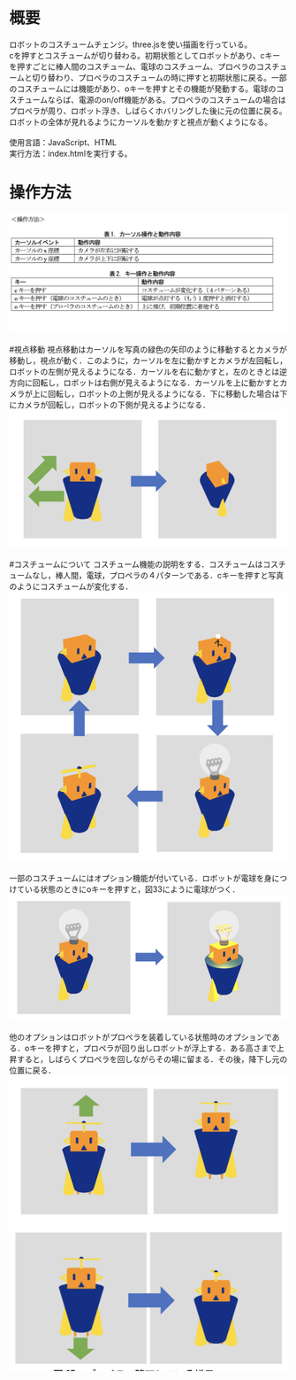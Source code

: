 # 概要
ロボットのコスチュームチェンジ。three.jsを使い描画を行っている。  
cを押すとコスチュームが切り替わる。初期状態としてロボットがあり、cキーを押すごとに棒人間のコスチューム、電球のコスチューム、プロペラのコスチュームと切り替わり、プロペラのコスチュームの時に押すと初期状態に戻る。一部のコスチュームには機能があり、oキーを押すとその機能が発動する。電球のコスチュームならば、電源のon/off機能がある。プロペラのコスチュームの場合はプロペラが周り、ロボット浮き、しばらくホバリングした後に元の位置に戻る。  
ロボットの全体が見れるようにカーソルを動かすと視点が動くようになる。  
<br>
使用言語：JavaScript、HTML  
実行方法：index.htmlを実行する。

# 操作方法
![](https://github.com/stk1201/three.js/blob/main/pictures/control.png)  
<br>
#視点移動
視点移動はカーソルを写真の緑色の矢印のように移動するとカメラが移動し，視点が動く．このように，カーソルを左に動かすとカメラが左回転し，ロボットの左側が見えるようになる．カーソルを右に動かすと，左のときとは逆方向に回転し，ロボットは右側が見えるようになる．カーソルを上に動かすとカメラが上に回転し，ロボットの上側が見えるようになる．下に移動した場合は下にカメラが回転し，ロボットの下側が見えるようになる．
![](https://github.com/stk1201/three.js/blob/main/pictures/perspective.png)  
<br>
#コスチュームについて
コスチューム機能の説明をする．コスチュームはコスチュームなし，棒人間，電球，プロペラの４パターンである．cキーを押すと写真のようにコスチュームが変化する．
![](https://github.com/stk1201/three.js/blob/main/pictures/costume1.png)  
<br>
一部のコスチュームにはオプション機能が付いている．ロボットが電球を身につけている状態のときにoキーを押すと，図33にように電球がつく．
![](https://github.com/stk1201/three.js/blob/main/pictures/costume2.png)  
<br>
他のオプションはロボットがプロペラを装着している状態時のオプションである．oキーを押すと，プロペラが回り出しロボットが浮上する．ある高さまで上昇すると，しばらくプロペラを回しながらその場に留まる．その後，降下し元の位置に戻る．
![](https://github.com/stk1201/three.js/blob/main/pictures/costume3.png)  
![](https://github.com/stk1201/three.js/blob/main/pictures/costume4.png) 
<br>
